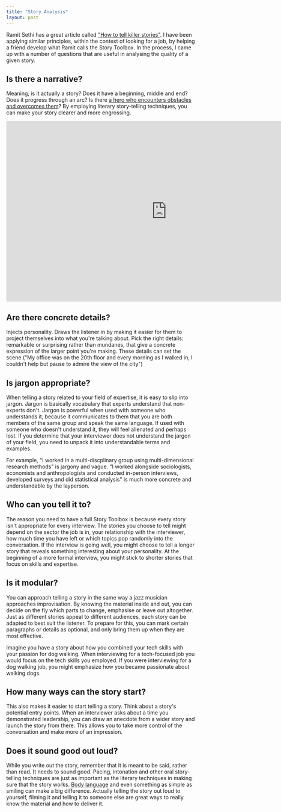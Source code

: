 ```yaml
---
title: "Story Analysis"
layout: post
---
```


Ramit Sethi has a great article called ["How to tell killer stories"](http://www.iwillteachyoutoberich.com/blog/how-to-tell-killer-stories). I have been applying similar principles, within the context of looking for a job, by helping a friend develop what Ramit calls the Story Toolbox. In the process, I came up with a number of questions that are useful in analysing the quality of a given story.

## Is there a narrative?

Meaning, is it actually a story? Does it have a beginning, middle and end? Does it progress through an arc? Is there [a hero who encounters obstacles and overcomes them](http://jodyhedlund.blogspot.com/2012/08/obstacles-in-stories-3-ways-to-turn.html)? By employing literary story-telling techniques, you can make your story clearer and more engrossing.

<iframe width="854" height="480" src="https://www.youtube.com/embed/Hhk4N9A0oCA" frameborder="0" allowfullscreen></iframe>

## Are there concrete details?

Injects personality. Draws the listener in by making it easier for them to project themselves into what you're talking about. Pick the right details: remarkable or surprising rather than mundanes, that give a concrete expression of the larger point you're making. These details can set the scene ("My office was on the 20th floor and every morning as I walked in, I couldn't help but pause to admire the view of the city")

## Is jargon appropriate?

When telling a story related to your field of expertise, it is easy to slip into jargon. Jargon is basically vocabulary that experts understand that non-experts don't. Jargon is powerful when used with someone who understands it, because it communicates to them that you are both members of the same group and speak the same language. If used with someone who doesn't understand it, they will feel alienated and perhaps lost. If you determine that your interviewer does not understand the jargon of your field, you need to unpack it into understandable terms and examples.

For example, "I worked in a multi-discplinary group using multi-dimensional research methods" is jargony and vague. "I worked alongside sociologists, economists and anthropologists and conducted in-person interviews, developed surveys and did statistical analysis" is much more concrete and understandable by the layperson.

## Who can you tell it to?

The reason you need to have a full Story Toolbox is because every story isn't appropriate for every interview. The stories you choose to tell might depend on the sector the job is in, your relationship with the interviewer, how much time you have left or which topics pop randomly into the conversation. If the interview is going well, you might choose to tell a longer story that reveals something interesting about your personality. At the beginning of a more formal interview, you might stick to shorter stories that focus on skills and expertise.

## Is it modular?

You can approach telling a story in the same way a jazz musician approaches improvisation. By knowing the material inside and out, you can decide on the fly which parts to change, emphasise or leave out altogether. Just as different stories appeal to different audiences, each story can be adapted to best suit the listener. To prepare for this, you can mark certain paragraphs or details as optional, and only bring them up when they are most effective.

Imagine you have a story about how you combined your tech skills with your passion for dog walking. When interviewing for a tech-focused job you would focus on the tech skills you employed. If you were interviewing for a dog walking job, you might emphasize how you became passionate about walking dogs.

## How many ways can the story start?

This also makes it easier to start telling a story. Think about a story's potential entry points. When an interviewer asks about a time you demonstrated leadership, you can draw an anecdote from a wider story and launch the story from there. This allows you to take more control of the conversation and make more of an impression.

## Does it sound good out loud?

While you write out the story, remember that it is meant to be said, rather than read. It needs to sound good. Pacing, intonation and other oral story-telling techniques are just as important as the literary techniques in making sure that the story works. [Body language](http://www.iwillteachyoutoberich.com/blog/how-to-read-body-language-and-improve-your-own/) and even something as simple as smiling can make a big difference. Actually telling the story out loud to yourself, filming it and telling it to someone else are great ways to really know the material and how to deliver it.
